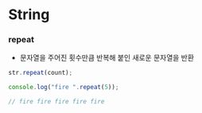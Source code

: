 # String

### repeat

- 문자열을 주어진 횟수만큼 반복해 붙인 새로운 문자열을 반환

```js
str.repeat(count);
```

```js
console.log("fire ".repeat(5));

// fire fire fire fire fire
```

